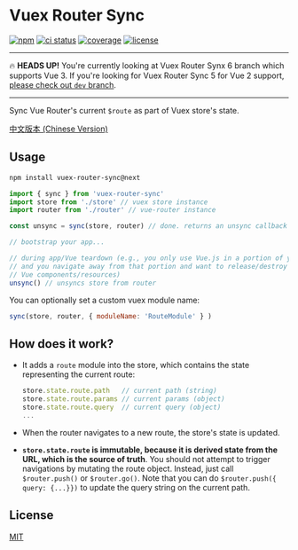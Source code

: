 # Vuex Router Sync

[![npm](https://img.shields.io/npm/v/vuex-router-sync/next.svg)](https://npmjs.com/package/vuex-router-sync)
[![ci status](https://github.com/vuejs/vuex-router-sync/workflows/test/badge.svg)](https://github.com/vuejs/vuex-router-sync/actions)
[![coverage](https://codecov.io/gh/vuejs/vuex-router-sync/branch/6.x/graph/badge.svg?token=4KJug3I5do)](https://codecov.io/gh/vuejs/vuex-router-sync)
[![license](https://img.shields.io/npm/l/vuex-router-sync.svg?sanitize=true)](http://opensource.org/licenses/MIT)

---

:fire: **HEADS UP!** You're currently looking at Vuex Router Synx 6 branch which supports Vue 3. If you're looking for Vuex Router Sync 5 for Vue 2 support, [please check out `dev` branch](https://github.com/vuejs/vuex-router-sync).

---

Sync Vue Router's current `$route` as part of Vuex store's state.

[中文版本 (Chinese Version)](README.zh-cn.md)

## Usage

``` bash
npm install vuex-router-sync@next
```

``` js
import { sync } from 'vuex-router-sync'
import store from './store' // vuex store instance
import router from './router' // vue-router instance

const unsync = sync(store, router) // done. returns an unsync callback fn

// bootstrap your app...

// during app/Vue teardown (e.g., you only use Vue.js in a portion of your app
// and you navigate away from that portion and want to release/destroy
// Vue components/resources)
unsync() // unsyncs store from router
```

You can optionally set a custom vuex module name:

```js
sync(store, router, { moduleName: 'RouteModule' } )
```

## How does it work?

- It adds a `route` module into the store, which contains the state representing the current route:

  ``` js
  store.state.route.path   // current path (string)
  store.state.route.params // current params (object)
  store.state.route.query  // current query (object)
  ...
  ```

- When the router navigates to a new route, the store's state is updated.

- **`store.state.route` is immutable, because it is derived state from the URL, which is the source of truth**. You should not attempt to trigger navigations by mutating the route object. Instead, just call `$router.push()` or `$router.go()`. Note that you can do `$router.push({ query: {...}})` to update the query string on the current path.

## License

[MIT](http://opensource.org/licenses/MIT)
